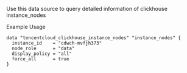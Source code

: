 Use this data source to query detailed information of clickhouse instance_nodes

Example Usage

```hcl
data "tencentcloud_clickhouse_instance_nodes" "instance_nodes" {
  instance_id    = "cdwch-mvfjh373"
  node_role      = "data"
  display_policy = "all"
  force_all      = true
}
```